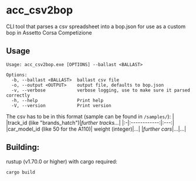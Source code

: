 # acc_csv2bop
CLI tool that parses a csv spreadsheet into a bop.json for use as a custom bop in Assetto Corsa Competizione

## Usage
```
Usage: acc_csv2bop.exe [OPTIONS] --ballast <BALLAST>

Options:
  -b, --ballast <BALLAST>  ballast csv file
  -o, --output <OUTPUT>    output file, defaults to bop.json
  -v, --verbose            verbose logging, use to make sure it parsed correctly
  -h, --help               Print help
  -V, --version            Print version
```

The csv has to be in this format (sample can be found in ``/samples/``):
| |track_id (like "brands_hatch")|*further tracks...*|
|:-|:------------:|:---:|
|car_model_id (like 50 for the A110)| weight (integer)|...|
|*further cars*|...|...|

## Building:
rustup (v1.70.0 or higher) with cargo required:
```
cargo build
```

